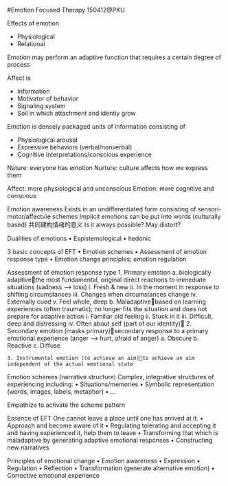 #Emotion Focused Therapy
150412@PKU

Effects of emotion
- Physiological
- Relational


Emotion may perform an adaptive function that requires a certain degree of process

Affect is
- Information
- Motivator of behavior
- Signaling system
- Soil in which attachment and identiy grow

Emotion is densely packaged units of information consisting of

- Physiological arousal
- Expressive behaviors (verbal/nonverbal)
- Cognitive interpretations/conscious experience

Nature: everyone has emotion
Nurture: culture affects how we express them

Affect: more physiological and unconscious
Emotion: more cognitive and conscious

Emotion awareness
Exists in an undifferentiated form consisting of sensori-motor/affectvie schemes
Implicit emotions can be put into words (culturally based)
共同建构情绪的意义
Is it always possible? May distort?

Dualities of emotions
	• Espistemological
	• hedonic

3 basic concepts of EFT
	• Emotion schemes
	• Assessment of emotion response type
	• Emotion change principles; emotion regulation


Assessment of emotion response type
	1. Primary emotion
		a. biologically adaptivethe most fundamental, original direct reactions to immediate situations (sadness --> loss)
			i. Fresh & new
			ii. In the moment in response to shifting circumstances
			iii. Changes when circumstances change
			iv. Externally cued
			v. Feel whole, deep
		b. Maladaptivebased on learning experiences (often traumatic); no longer fits the situation and does not prepare for adaptive action
			i. Familiar old feeling
			ii. Stuck in it
			iii. Difficult, deep and distressing
			iv. Often about self (part of our identity)
	2. Secondary emotion (masks primary)secondary response to a primary emotional experience (anger --> hurt, afraid of anger)
		a. Obscure
		b. Reactive
		c. Diffuse
	
	3. Instrumental emotion (to achieve an aim)to achieve an aim independent of the actual emotional state

Emotion schemes (narrative structure)
Complex, integrative structures of experiencing including:
	• Situations/memories
	• Symbolic representation (words, images, labels, metaphor)
	• …

Empathize to activate the scheme pattern

Essence of EFT
One cannot  leave a place until one has arrived at it.
	• Approach and become aware of it
	• Regulating tolerating and accepting it and having experienced it, help them to leave
	• Transforming that which is maladaptive by generating adaptive emotional responses
	• Constructing new narratives

Principles of emotional change
	• Emotion awareness
	• Expression
	• Regulation
	• Reflection
	• Transformation (generate alternative emotion)
	• Corrective emotional experience
                                                                                                                                                                                                                                                                                                                                                                                                                                                                                                                                                                                                                                                                                                                                                                                                                                                                                                                                                                                                                                                                                                                                                                                                                                                                                                                                                                                                                                                                                                                                                                                                                                                                                                                                                                                                                                                                                                                                                                                                                                                                                                                                                                                                                                                                                                                                                                                                                                                                                                                                                                                                                                                                                                                                                                                                                                                                                                                          